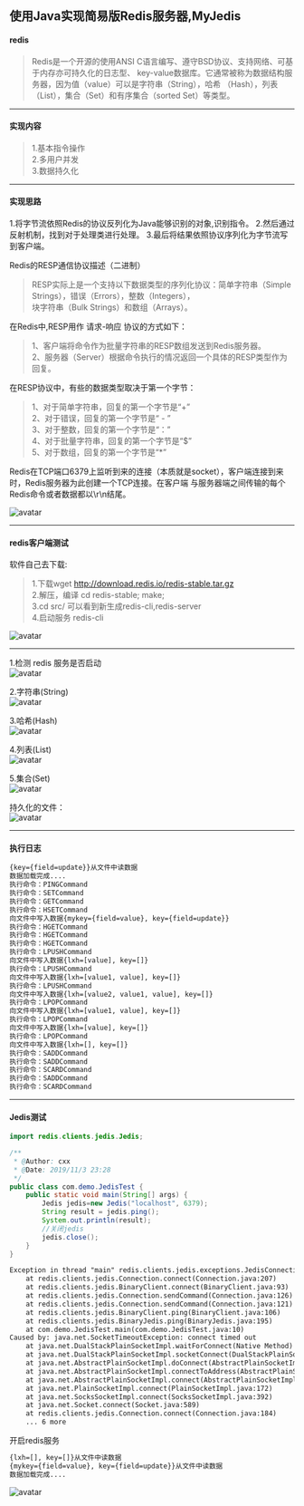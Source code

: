 ## 使用Java实现简易版Redis服务器,MyJedis  
#### redis
> Redis是一个开源的使用ANSI C语言编写、遵守BSD协议、支持网络、可基于内存亦可持久化的日志型、
key-value数据库。它通常被称为数据结构服务器，因为值（value）可以是字符串（String），哈希
（Hash），列表（List），集合（Set）和有序集合（sorted Set）等类型。

---
#### 实现内容
> 1.基本指令操作  
> 2.多用户并发  
> 3.数据持久化  

---
#### 实现思路
1.将字节流依照Redis的协议反列化为Java能够识别的对象,识别指令。
2.然后通过反射机制，找到对于处理类进行处理。
3.最后将结果依照协议序列化为字节流写到客户端。

Redis的RESP通信协议描述（二进制）    
> RESP实际上是一个支持以下数据类型的序列化协议：简单字符串（Simple Strings），错误（Errors），整数（Integers），  
块字符串（Bulk Strings）和数组（Arrays）。

在Redis中,RESP用作 请求-响应 协议的方式如下：
> 1、客户端将命令作为批量字符串的RESP数组发送到Redis服务器。     
  2、服务器（Server）根据命令执行的情况返回一个具体的RESP类型作为回复。
  
在RESP协议中，有些的数据类型取决于第一个字节：
> 1、对于简单字符串，回复的第一个字节是“+”  
  2、对于错误，回复的第一个字节是“ - ”  
  3、对于整数，回复的第一个字节是“：”  
  4、对于批量字符串，回复的第一个字节是“$”  
  5、对于数组，回复的第一个字节是“*”  

Redis在TCP端口6379上监听到来的连接（本质就是socket），客户端连接到来时，Redis服务器为此创建一个TCP连接。在客户端
与服务器端之间传输的每个Redis命令或者数据都以\r\n结尾。


![avatar](https://raw.githubusercontent.com/chenxingxing6/sourcecode/master/code-redis/img/1.jpg)

---
#### redis客户端测试   
软件自己去下载: 
> 1.下载wget http://download.redis.io/redis-stable.tar.gz  
> 2.解压，编译 cd redis-stable; make;  
> 3.cd src/ 可以看到新生成redis-cli,redis-server  
> 4.启动服务 redis-cli  

 
![avatar](https://raw.githubusercontent.com/chenxingxing6/sourcecode/master/code-redis/img/9.png)    

  

---
1.检测 redis 服务是否启动    
![avatar](https://raw.githubusercontent.com/chenxingxing6/sourcecode/master/code-redis/img/2.png)    

 
2.字符串(String)       
![avatar](https://raw.githubusercontent.com/chenxingxing6/sourcecode/master/code-redis/img/3.png)    

3.哈希(Hash)    
![avatar](https://raw.githubusercontent.com/chenxingxing6/sourcecode/master/code-redis/img/4.png)    

4.列表(List)   
![avatar](https://raw.githubusercontent.com/chenxingxing6/sourcecode/master/code-redis/img/5.png)    

5.集合(Set)   
![avatar](https://raw.githubusercontent.com/chenxingxing6/sourcecode/master/code-redis/img/6.png)    


持久化的文件：   
![avatar](https://raw.githubusercontent.com/chenxingxing6/sourcecode/master/code-redis/img/7.png)    


---

#### 执行日志
```html
{key={field=update}}从文件中读数据
数据加载完成....
执行命令：PINGCommand
执行命令：SETCommand
执行命令：GETCommand
执行命令：HSETCommand
向文件中写入数据{mykey={field=value}, key={field=update}}
执行命令：HGETCommand
执行命令：HGETCommand
执行命令：HGETCommand
执行命令：LPUSHCommand
向文件中写入数据{lxh=[value], key=[]}
执行命令：LPUSHCommand
向文件中写入数据{lxh=[value1, value], key=[]}
执行命令：LPUSHCommand
向文件中写入数据{lxh=[value2, value1, value], key=[]}
执行命令：LPOPCommand
向文件中写入数据{lxh=[value1, value], key=[]}
执行命令：LPOPCommand
向文件中写入数据{lxh=[value], key=[]}
执行命令：LPOPCommand
向文件中写入数据{lxh=[], key=[]}
执行命令：SADDCommand
执行命令：SADDCommand
执行命令：SCARDCommand
执行命令：SADDCommand
执行命令：SCARDCommand

```

---
#### Jedis测试
```java
import redis.clients.jedis.Jedis;

/**
 * @Author: cxx
 * @Date: 2019/11/3 23:28
 */
public class com.demo.JedisTest {
    public static void main(String[] args) {
        Jedis jedis=new Jedis("localhost", 6379);
        String result = jedis.ping();
        System.out.println(result);
        //关闭jedis
        jedis.close();
    }
}
```

```html
Exception in thread "main" redis.clients.jedis.exceptions.JedisConnectionException: java.net.SocketTimeoutException: connect timed out
	at redis.clients.jedis.Connection.connect(Connection.java:207)
	at redis.clients.jedis.BinaryClient.connect(BinaryClient.java:93)
	at redis.clients.jedis.Connection.sendCommand(Connection.java:126)
	at redis.clients.jedis.Connection.sendCommand(Connection.java:121)
	at redis.clients.jedis.BinaryClient.ping(BinaryClient.java:106)
	at redis.clients.jedis.BinaryJedis.ping(BinaryJedis.java:195)
	at com.demo.JedisTest.main(com.demo.JedisTest.java:10)
Caused by: java.net.SocketTimeoutException: connect timed out
	at java.net.DualStackPlainSocketImpl.waitForConnect(Native Method)
	at java.net.DualStackPlainSocketImpl.socketConnect(DualStackPlainSocketImpl.java:85)
	at java.net.AbstractPlainSocketImpl.doConnect(AbstractPlainSocketImpl.java:350)
	at java.net.AbstractPlainSocketImpl.connectToAddress(AbstractPlainSocketImpl.java:206)
	at java.net.AbstractPlainSocketImpl.connect(AbstractPlainSocketImpl.java:188)
	at java.net.PlainSocketImpl.connect(PlainSocketImpl.java:172)
	at java.net.SocksSocketImpl.connect(SocksSocketImpl.java:392)
	at java.net.Socket.connect(Socket.java:589)
	at redis.clients.jedis.Connection.connect(Connection.java:184)
	... 6 more
```

开启redis服务
```html
{lxh=[], key=[]}从文件中读数据
{mykey={field=value}, key={field=update}}从文件中读数据
数据加载完成....
```    
![avatar](https://raw.githubusercontent.com/chenxingxing6/sourcecode/master/code-redis/img/8.png)    




